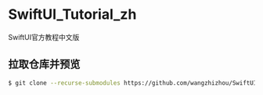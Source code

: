 # SwiftUI_Tutorial_zh

SwiftUI官方教程中文版


## 拉取仓库并预览

```bash
$ git clone --recurse-submodules https://github.com/wangzhizhou/SwiftUI_Tutorial_zh.git && cd SwiftUI_Tutorial_zh/ && ./preview_site.sh
```
